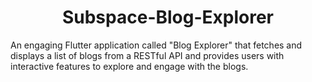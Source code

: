 <h1 align="center" id="title">Subspace-Blog-Explorer</h1>

<p id="description">An engaging Flutter application called "Blog Explorer" that fetches and displays a list of blogs from a RESTful API and provides users with interactive features to explore and engage with the blogs.</p>
